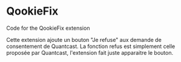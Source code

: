 # QookieFix
Code for the QookieFix extension


Cette extension ajoute un bouton "Je refuse" aux demande de consentement de Quantcast.
La fonction refus est simplement celle proposée par Quantcast, l'extension fait juste apparaitre le bouton.
